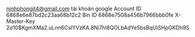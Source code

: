 ninhphongit4@gmail.com
tài khoản google
Account ID
6868e6e87bd2c23aa68b12c2 
Bin ID
6868e7508a456b7966bbb0fe
X-Master-Key 
$2a$10$KgmXMa2.uLnn6CslYVzKA.8Ni7hl8QOLbAdYe5bsBqUiSHpGKDh9S

